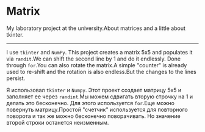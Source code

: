 # Matrix
My laboratory project at the university.About matrices and a little about tkinter.
***
I use `tkinter` and `NumPy`. This project creates a matrix 5x5 and populates it via `randit`.We can shift the second line by 1 and do it endlessly.
Done through `for`.You can also rotate the matrix.A simple "counter" is already used to re-shift and the rotation is also endless.But the changes to the lines persist.

Я использовал `tkinter` и `Numpy`. Этот проект создает матрицу 5x5 и заполняет ее через `randint`.Мы можем сдвигать вторую строчку на 1 и делать это бесконечно.
Для этого используется `for`.Еще можно повернуть матрицу.Простой "счетчик" используется для повторного поворота и так же можно бесконечно поворачивать.
Но значение второй строки останется неизменным.
